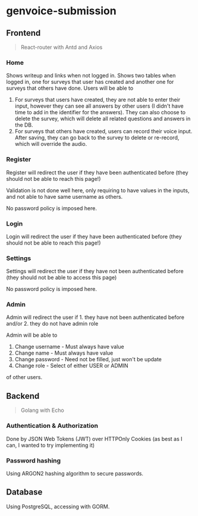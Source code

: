 # genvoice-submission

## Frontend
> React-router with Antd and Axios

### Home
Shows writeup and links when not logged in. Shows two tables when logged in, one for surveys that user has created and another one for surveys that others have done. Users will be able to 

1. For surveys that users have created, they are not able to enter their input, however they can see all answers by other users (I didn't have time to add in the identifier for the answers). They can also choose to delete the survey, which will delete all related questions and answers in the DB.
2. For surveys that others have created, users can record their voice input. After saving, they can go back to the survey to delete or re-record, which will override the audio.

### Register
Register will redirect the user if they have been authenticated before (they should not be able to reach this page!)

Validation is not done well here, only requiring to have values in the inputs, and not able to have same username as others.

No password policy is imposed here.

### Login
Login will redirect the user if they have been authenticated before (they should not be able to reach this page!)

### Settings
Settings will redirect the user if they have not been authenticated before (they should not be able to access this page)

No password policy is imposed here.

### Admin
Admin will redirect the user if 1. they have not been authenticated before and/or 2. they do not have admin role

Admin will be able to
1. Change username - Must always have value
2. Change name - Must always have value
3. Change password - Need not be filled, just won't be update
4. Change role - Select of either USER or ADMIN

of other users.

## Backend
> Golang with Echo

### Authentication & Authorization
Done by JSON Web Tokens (JWT) over HTTPOnly Cookies (as best as I can, I wanted to try implementing it)

### Password hashing
Using ARGON2 hashing algorithm to secure passwords.

## Database
Using PostgreSQL, accessing with GORM.
